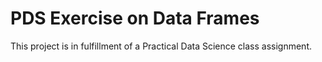 # PDS Exercise on Data Frames
This project is in fulfillment of a Practical Data Science class assignment.